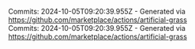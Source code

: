 Commits: 2024-10-05T09:20:39.955Z - Generated via https://github.com/marketplace/actions/artificial-grass
<br>
Commits: 2024-10-05T09:20:39.955Z - Generated via https://github.com/marketplace/actions/artificial-grass
<br>
